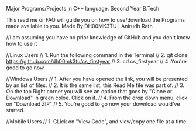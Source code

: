 Major Programs/Projects in C++ language. Second Year B.Tech

This read me or FAQ will guide you on how to use/download the Programs made available to you. Made By DH00MK3TU | Anirudh Rath

//I am assuming you have no prior knowledge of GitHub and you don't know how to use it

//Linux Users // 1. Run the following command in the Terminal // 2. git clone https://github.com/dh00mk3tu/cs_firstyear // 3. cd cs_firstyear // 4 .You're good to go now

//Windows Users // 1. After you have opened the link, you will be presented by an list of files. // 2. It is the same list, this Read Me file was part of. // 3. On the top Right corner you will see an option that goes by "Clone or Download" in green coloe. Click on it. // 4. From the drop down menu, click on "Download ZIP" // 5. You're good to go now your download would've started.

//Mobile Users // 1. CLick on "View Code", and view/copy one file at a time
